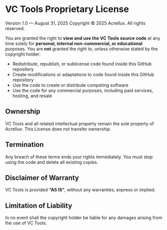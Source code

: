 # VC Tools Proprietary License

Version 1.0 — August 31, 2025
Copyright © 2025 Acrellux. All rights reserved.  

You are granted the right to **view and use the VC Tools source code** at any time solely for **personal, internal non-commercial, or educational** purposes.
You are **not** granted the right to, unless otherwise stated by the copyright holder:
- Redistribute, republish, or sublicense code found inside this GitHub repository
- Create modifications or adaptations to code found inside this GitHub repository
- Use the code to create or distribute competing software
- Use the code for any commercial purposes, including paid services, hosting, and resale

## Ownership
VC Tools and all related intellectual property remain the sole property of Acrellux. This License does not transfer ownership.

## Termination
Any breach of these terms ends your rights immediately. You must stop using the code and delete all existing copies.

## Disclaimer of Warranty
VC Tools is provided **“AS IS”**, without any warranties, express or implied.

## Limitation of Liability
In no event shall the copyright holder be liable for any damages arising from the use of VC Tools.
